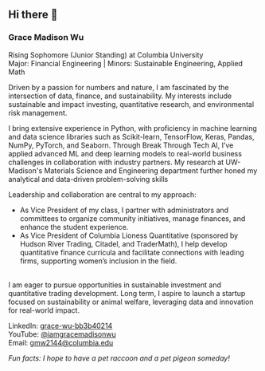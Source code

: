 ## Hi there 👋

<!--
**gracewu16/gracewu16** is a ✨ _special_ ✨ repository because its `README.md` (this file) appears on your GitHub profile.

Here are some ideas to get you started:

- 🔭 I’m currently working on ...
- 🌱 I’m currently learning ...
- 👯 I’m looking to collaborate on ...
- 🤔 I’m looking for help with ...
- 💬 Ask me about ...
- 📫 How to reach me: ...
- 😄 Pronouns: ...
- ⚡ Fun fact: ...
-->
### Grace Madison Wu <br>
Rising Sophomore (Junior Standing) at Columbia University <br>
Major: Financial Engineering | Minors: Sustainable Engineering, Applied Math

Driven by a passion for numbers and nature, I am fascinated by the intersection of data, finance, and sustainability. My interests include sustainable and impact investing, quantitative research, and environmental risk management.

I bring extensive experience in Python, with proficiency in machine learning and data science libraries such as Scikit-learn, TensorFlow, Keras, Pandas, NumPy, PyTorch, and Seaborn. Through Break Through Tech AI, I’ve applied advanced ML and deep learning models to real-world business challenges in collaboration with industry partners. My research at UW-Madison's Materials Science and Engineering department further honed my analytical and data-driven problem-solving skills

Leadership and collaboration are central to my approach:

* As Vice President of my class, I partner with administrators and committees to organize community initiatives, manage finances, and enhance the student experience.<br>
* As Vice President of Columbia Lioness Quantitative (sponsored by Hudson River Trading, Citadel, and TraderMath), I help develop quantitative finance curricula and facilitate connections with leading firms, supporting women’s inclusion in the field.<br><br>

I am eager to pursue opportunities in sustainable investment and quantitative trading development. Long term, I aspire to launch a startup focused on sustainability or animal welfare, leveraging data and innovation for real-world impact.

LinkedIn: [grace-wu-bb3b40214<br>](https://www.linkedin.com/in/grace-wu-bb3b40214/)
YouTube: [@iamgracemadisonwu<br>](https://www.youtube.com/@iamgracemadisonwu)
Email: gmw2144@columbia.edu

*Fun facts: I hope to have a pet raccoon and a pet pigeon someday!*
